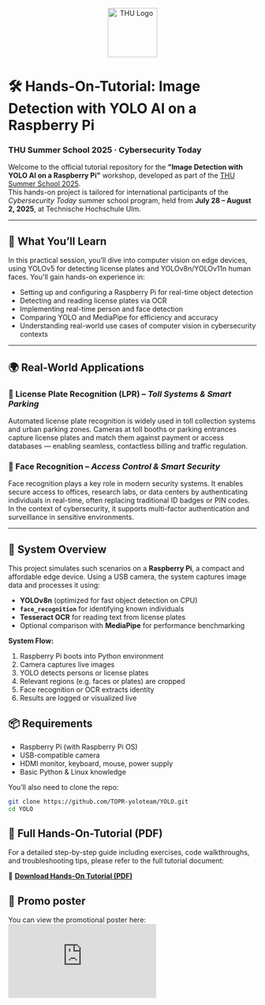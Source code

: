 <p align="center">
  <img src="https://raw.githubusercontent.com/TOPR-yoloteam/YOLO/main-1/src/utils/THU_Logo.png" alt="THU Logo" width="100"/>
</p>


# 🛠️ Hands-On-Tutorial: Image Detection with YOLO AI on a Raspberry Pi
### THU Summer School 2025 · Cybersecurity Today

Welcome to the official tutorial repository for the **"Image Detection with YOLO AI on a Raspberry Pi"** workshop, developed as part of the [THU Summer School 2025](https://www.thu.de/de/Downloads/THU_Summerschool_2025.pdf).  
This hands-on project is tailored for international participants of the *Cybersecurity Today* summer school program, held from **July 28 – August 2, 2025**, at Technische Hochschule Ulm.

---

## 🎯 What You’ll Learn

In this practical session, you’ll dive into computer vision on edge devices, using YOLOv5 for detecting license plates and YOLOv8n/YOLOv11n human faces. You'll gain hands-on experience in:

- Setting up and configuring a Raspberry Pi for real-time object detection  
- Detecting and reading license plates via OCR  
- Implementing real-time person and face detection  
- Comparing YOLO and MediaPipe for efficiency and accuracy  
- Understanding real-world use cases of computer vision in cybersecurity contexts

---

## 🌍 Real-World Applications

### 🚗 License Plate Recognition (LPR) – *Toll Systems & Smart Parking*
Automated license plate recognition is widely used in toll collection systems and urban parking zones. Cameras at toll booths or parking entrances capture license plates and match them against payment or access databases — enabling seamless, contactless billing and traffic regulation.

### 🧍 Face Recognition – *Access Control & Smart Security*
Face recognition plays a key role in modern security systems. It enables secure access to offices, research labs, or data centers by authenticating individuals in real-time, often replacing traditional ID badges or PIN codes. In the context of cybersecurity, it supports multi-factor authentication and surveillance in sensitive environments.

---

## 📸 System Overview

This project simulates such scenarios on a **Raspberry Pi**, a compact and affordable edge device. Using a USB camera, the system captures image data and processes it using:

- **YOLOv8n** (optimized for fast object detection on CPU)  
- **`face_recognition`** for identifying known individuals  
- **Tesseract OCR** for reading text from license plates  
- Optional comparison with **MediaPipe** for performance benchmarking

**System Flow:**
1. Raspberry Pi boots into Python environment  
2. Camera captures live images  
3. YOLO detects persons or license plates  
4. Relevant regions (e.g. faces or plates) are cropped  
5. Face recognition or OCR extracts identity  
6. Results are logged or visualized live

## 📦 Requirements

- Raspberry Pi (with Raspberry Pi OS)
- USB-compatible camera
- HDMI monitor, keyboard, mouse, power supply
- Basic Python & Linux knowledge

You’ll also need to clone the repo:

```bash
git clone https://github.com/TOPR-yoloteam/YOLO.git
cd YOLO
```

## 📝 Full Hands-On-Tutorial (PDF)

For a detailed step-by-step guide including exercises, code walkthroughs, and troubleshooting tips, please refer to the full tutorial document:

📄 [**Download Hands-On Tutorial (PDF)**](https://github.com/TOPR-yoloteam/YOLO/tree/main-1/src/utils/TOPR_TeamD_Hands-On-Tutorial.pptx)

## 🎴 Promo poster

You can view the promotional poster here:
![Promo Poster](https://raw.githubusercontent.com/TOPR-yoloteam/YOLO/main-1/src/utils/Promo_Poster_en.pdf)



